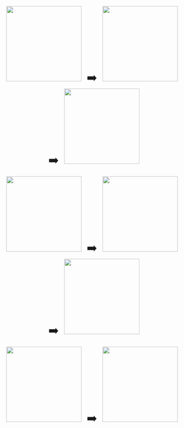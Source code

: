 <p align="center">
   <img src="https://github.com/user-attachments/assets/2528bb90-3df1-45fb-ba80-e859435f25ab" width="200"/>
  <span style="font-size: 30px; margin: 0 10px;">➡️</span>
    <img src="https://github.com/user-attachments/assets/7715a9fa-f79c-467d-88a6-65ffcff79a68" width="200"/>
  <span style="font-size: 30px; margin: 0 10px;">➡️</span>
   <img src="https://github.com/user-attachments/assets/327db3e0-92c9-4bb6-b190-5a157d357c31" width="200"/> 
</p>

<p align="center">
<img src="https://github.com/user-attachments/assets/cac47a99-11d4-48a3-91c3-fec5ca6e72db" width="200"/>
  <span style="font-size: 30px; margin: 0 10px;">➡️</span>
  <img src="https://github.com/user-attachments/assets/fd9f8f7a-4877-4ae6-9956-2dc039aaed0e" width="200"/>
  <span style="font-size: 30px; margin: 0 10px;">➡️</span>
 <img src="https://github.com/user-attachments/assets/79eda521-db63-49c9-9a04-6cb31c406d46" width="200"/>
</p>

<p align="center">
 <img src="https://github.com/user-attachments/assets/1d93d8ec-614c-4fe9-867b-06b578711a67" width="200"/>
  <span style="font-size: 30px; margin: 0 10px;">➡️</span>
  <img src="https://github.com/user-attachments/assets/794af839-39dd-4aff-b5a4-c82cd63000a7" width="200"/>
</p>
